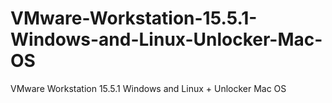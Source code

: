 # VMware-Workstation-15.5.1-Windows-and-Linux-Unlocker-Mac-OS
VMware Workstation 15.5.1 Windows and Linux + Unlocker Mac OS
